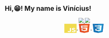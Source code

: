 ## Hi,😁! My name is Vinícius!

<div align="center">
  <a href="https://github.com/VINNICIUSDev">
  <img height="140em" src="https://github-readme-stats.vercel.app/api?username=VINNICIUSDev&show_icons=true&theme=dracula&include_all_commits=true&count_private=true"/>
  <img height="140em" src="https://github-readme-stats.vercel.app/api/top-langs/?username=VINNICIUSDev&layout=compact&langs_count=7&theme=dracula"/>
</div>

 <!-- icons -->
 <div align="center">
  <img align="center" alt="Rafa-Js" height="30" width="40" src="https://raw.githubusercontent.com/devicons/devicon/master/icons/javascript/javascript-plain.svg">
  <img align="center" alt="Rafa-HTML" height="30" width="40" src="https://raw.githubusercontent.com/devicons/devicon/master/icons/html5/html5-original.svg">
  <img align="center" alt="Rafa-CSS" height="30" width="40" src="https://raw.githubusercontent.com/devicons/devicon/master/icons/css3/css3-original.svg">
</div>

